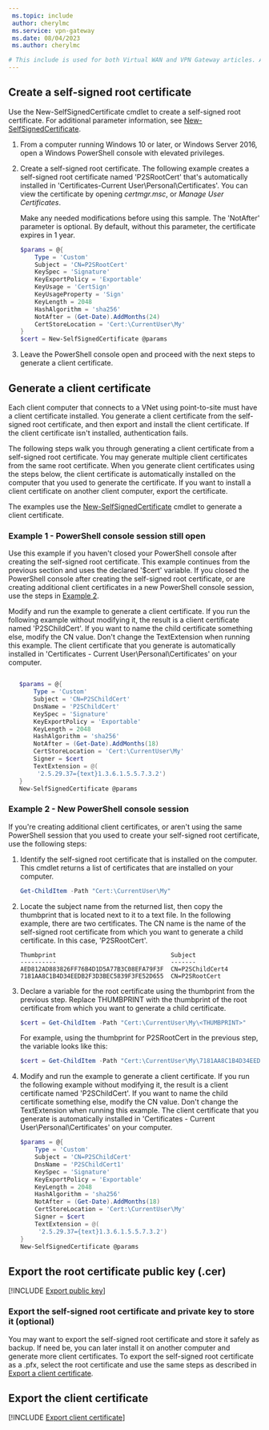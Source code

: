 ```yaml
---
 ms.topic: include
 author: cherylmc
 ms.service: vpn-gateway
 ms.date: 08/04/2023
 ms.author: cherylmc

# This include is used for both Virtual WAN and VPN Gateway articles. Any changes you make must apply address both services.
---
```


## <a name="rootcert"></a>Create a self-signed root certificate

Use the New-SelfSignedCertificate cmdlet to create a self-signed root certificate. For additional parameter information, see [New-SelfSignedCertificate](/powershell/module/pki/new-selfsignedcertificate).

1. From a computer running Windows 10 or later, or Windows Server 2016, open a Windows PowerShell console with elevated privileges.
1. Create a self-signed root certificate. The following example creates a self-signed root certificate named 'P2SRootCert' that's automatically installed in 'Certificates-Current User\Personal\Certificates'. You can view the certificate by opening *certmgr.msc*, or *Manage User Certificates*.

   Make any needed modifications before using this sample. The 'NotAfter' parameter is optional. By default, without this parameter, the certificate expires in 1 year.

   ```powershell
   $params = @{
       Type = 'Custom'
       Subject = 'CN=P2SRootCert'
       KeySpec = 'Signature'
       KeyExportPolicy = 'Exportable'
       KeyUsage = 'CertSign'
       KeyUsageProperty = 'Sign'
       KeyLength = 2048
       HashAlgorithm = 'sha256'
       NotAfter = (Get-Date).AddMonths(24)
       CertStoreLocation = 'Cert:\CurrentUser\My'
   }
   $cert = New-SelfSignedCertificate @params
   ```

1. Leave the PowerShell console open and proceed with the next steps to generate a client certificate.

## <a name="clientcert"></a>Generate a client certificate

Each client computer that connects to a VNet using point-to-site must have a client certificate installed. You generate a client certificate from the self-signed root certificate, and then export and install the client certificate. If the client certificate isn't installed, authentication fails.

The following steps walk you through generating a client certificate from a self-signed root certificate. You may generate multiple client certificates from the same root certificate. When you generate client certificates using the steps below, the client certificate is automatically installed on the computer that you used to generate the certificate. If you want to install a client certificate on another client computer, export the certificate.

The examples use the [New-SelfSignedCertificate](/powershell/module/pki/new-selfsignedcertificate) cmdlet to generate a client certificate.

### Example 1 - PowerShell console session still open

Use this example if you haven't closed your PowerShell console after creating the self-signed root certificate. This example continues from the previous section and uses the declared '$cert' variable. If you closed the PowerShell console after creating the self-signed root certificate, or are creating additional client certificates in a new PowerShell console session, use the steps in [Example 2](#ex2).

Modify and run the example to generate a client certificate. If you run the following example without modifying it, the result is a client certificate named 'P2SChildCert'. If you want to name the child certificate something else, modify the CN value. Don't change the TextExtension when running this example. The client certificate that you generate is automatically installed in 'Certificates - Current User\Personal\Certificates' on your computer.

```powershell

   $params = @{
       Type = 'Custom'
       Subject = 'CN=P2SChildCert'
       DnsName = 'P2SChildCert'
       KeySpec = 'Signature'
       KeyExportPolicy = 'Exportable'
       KeyLength = 2048
       HashAlgorithm = 'sha256'
       NotAfter = (Get-Date).AddMonths(18)
       CertStoreLocation = 'Cert:\CurrentUser\My'
       Signer = $cert
       TextExtension = @(
        '2.5.29.37={text}1.3.6.1.5.5.7.3.2')
   }
   New-SelfSignedCertificate @params
```

### <a name="ex2"></a>Example 2 - New PowerShell console session

If you're creating additional client certificates, or aren't using the same PowerShell session that you used to create your self-signed root certificate, use the following steps:

1. Identify the self-signed root certificate that is installed on the computer. This cmdlet returns a list of certificates that are installed on your computer.

   ```powershell
   Get-ChildItem -Path "Cert:\CurrentUser\My"
   ```

1. Locate the subject name from the returned list, then copy the thumbprint that is located next to it to a text file. In the following example, there are two certificates. The CN name is the name of the self-signed root certificate from which you want to generate a child certificate. In this case, 'P2SRootCert'.

   ```
   Thumbprint                                Subject
   ----------                                -------
   AED812AD883826FF76B4D1D5A77B3C08EFA79F3F  CN=P2SChildCert4
   7181AA8C1B4D34EEDB2F3D3BEC5839F3FE52D655  CN=P2SRootCert
   ```

1. Declare a variable for the root certificate using the thumbprint from the previous step. Replace THUMBPRINT with the thumbprint of the root certificate from which you want to generate a child certificate.

   ```powershell
   $cert = Get-ChildItem -Path "Cert:\CurrentUser\My\<THUMBPRINT>"
   ```

   For example, using the thumbprint for P2SRootCert in the previous step, the variable looks like this:

   ```powershell
   $cert = Get-ChildItem -Path "Cert:\CurrentUser\My\7181AA8C1B4D34EEDB2F3D3BEC5839F3FE52D655"
   ```

1. Modify and run the example to generate a client certificate. If you run the following example without modifying it, the result is a client certificate named 'P2SChildCert'. If you want to name the child certificate something else, modify the CN value. Don't change the TextExtension when running this example. The client certificate that you generate is automatically installed in 'Certificates - Current User\Personal\Certificates' on your computer.

   ```powershell
   $params = @{
       Type = 'Custom'
       Subject = 'CN=P2SChildCert'
       DnsName = 'P2SChildCert1'
       KeySpec = 'Signature'
       KeyExportPolicy = 'Exportable'
       KeyLength = 2048
       HashAlgorithm = 'sha256'
       NotAfter = (Get-Date).AddMonths(18)
       CertStoreLocation = 'Cert:\CurrentUser\My'
       Signer = $cert
       TextExtension = @(
        '2.5.29.37={text}1.3.6.1.5.5.7.3.2')
   }
   New-SelfSignedCertificate @params
   ```

## <a name="cer"></a>Export the root certificate public key (.cer)

[!INCLUDE [Export public key](vpn-gateway-certificates-export-public-key-include.md)]

### Export the self-signed root certificate and private key to store it (optional)

You may want to export the self-signed root certificate and store it safely as backup. If need be, you can later install it on another computer and generate more client certificates. To export the self-signed root certificate as a .pfx, select the root certificate and use the same steps as described in [Export a client certificate](#clientexport).

## <a name="clientexport"></a>Export the client certificate

[!INCLUDE [Export client certificate](vpn-gateway-certificates-export-client-cert-include.md)]
